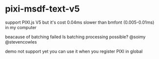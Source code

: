 # pixi-msdf-text-v5
support PIXI.js V5
but it's cost 0.04ms slower than bmfont (0.005-0.01ms) in my computer

beacause of batching failed
Is batching processing possible?
@soimy
@stevencowles

demo not support yet 
you can use it when you register PIXI in global
